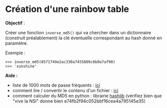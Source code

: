 # Création d'une rainbow table

**Objectif** :

Créer une fonction ```inverse_md5()``` qui va chercher dans un dictionnaire (construit préalablement) la clé éventuelle correspondant au hash donné en paramètre.

Exemple : 
```
>>> inverse_md5(0571749e2ac330a7455809c6b0e7af90)
>>> 'sunshine'
```


**Aide :**

- liste de 1000 mots de passe fréquents : [ici](http://glassus1.free.fr/extraitrockyou.txt)
- comment lire / convertir le contenu d'un fichier : [ici](https://github.com/glassus/nsi/blob/master/Premiere/Theme07_Interactions_Homme_Machine_Web/03_Get_Post_Formulaires.md#pr%C3%A9-requis-2--lextraction-dun-fichier-texte-sous-forme-de-liste)
- comment calculer du MD5 en python : librairie [hashlib](https://www.geeksforgeeks.org/md5-hash-python/)
(vérifiez bien que "vive la NSI" donne bien e74fb2f94c052bbf16cea4a795145e35)